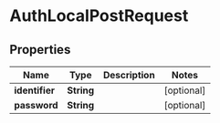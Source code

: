 

# AuthLocalPostRequest


## Properties

| Name | Type | Description | Notes |
|------------ | ------------- | ------------- | -------------|
|**identifier** | **String** |  |  [optional] |
|**password** | **String** |  |  [optional] |



